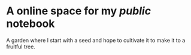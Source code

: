 # A online space for my _public_ notebook

A garden where I start with a seed and hope to cultivate it to make it to a fruitful tree.